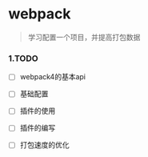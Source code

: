 # webpack
> 学习配置一个项目，并提高打包数据

### 1.TODO
- [ ] webpack4的基本api
- [ ] 基础配置
- [ ] 插件的使用
- [ ] 插件的编写
- [ ] 打包速度的优化


